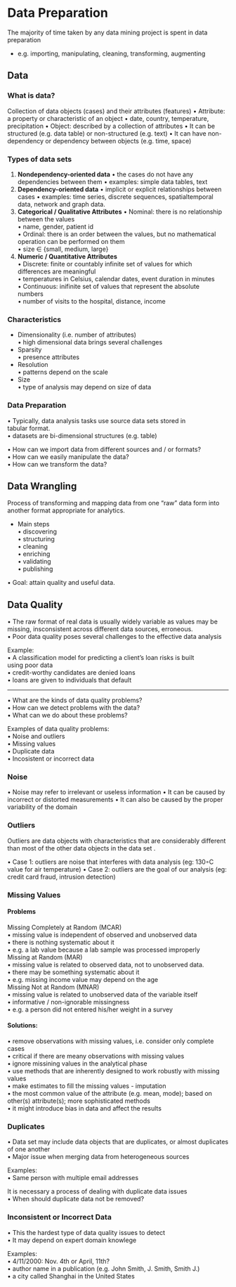 # Data Preparation
The majority of time taken by any data mining project is spent in data preparation
- e.g. importing, manipulating, cleaning, transforming, augmenting

## Data
### What is data?
Collection of data objects (cases) and their attributes (features)
• Attribute: a property or characteristic of an object
• date, country, temperature, precipitation
• Object: described by a collection of attributes
• It can be structured (e.g. data table) or non-structured (e.g. text)
• It can have non-dependency or dependency between objects (e.g. time, space)

### Types of data sets
1. **Nondependency-oriented data**
	• the cases do not have any dependencies between them
	• examples: simple data tables, text
2. **Dependency-oriented data**
	• implicit or explicit relationships between cases
	• examples: time series, discrete sequences, spatialtemporal data, network and graph data.
3. **Categorical / Qualitative Attributes**
	• Nominal: there is no relationship between the values  
	• name, gender, patient id  
	• Ordinal: there is an order between the values, but no mathematical  
	operation can be performed on them  
	• size ∈ {small, medium, large}
4. **Numeric / Quantitative Attributes**  
	• Discrete: finite or countably infinite set of values for which  
	differences are meaningful  
	• temperatures in Celsius, calendar dates, event duration in minutes  
	• Continuous: inifinite set of values that represent the absolute  
	numbers  
	• number of visits to the hospital, distance, income

### Characteristics
- Dimensionality (i.e. number of attributes)  
	• high dimensional data brings several challenges  
- Sparsity  
	• presence attributes  
- Resolution  
	• patterns depend on the scale  
- Size  
	• type of analysis may depend on size of data

### Data Preparation
• Typically, data analysis tasks use source data sets stored in  
tabular format.  
	• datasets are bi-dimensional structures (e.g. table)  
	
• How can we import data from different sources and / or formats?  
• How can we easily manipulate the data?  
• How can we transform the data?

## Data Wrangling
Process of transforming and mapping data from one “raw” data form into another format appropriate for analytics.  

- Main steps  
	• discovering  
	• structuring  
	• cleaning  
	• enriching  
	• validating  
	• publishing  

• Goal: attain quality and useful data.

## Data Quality
• The raw format of real data is usually widely variable as values may be missing, insconsistent across different data sources, erroneous.  
• Poor data quality poses several challenges to the effective data analysis  

Example:  
	• A classification model for predicting a client’s loan risks is built  
	using poor data  
		• credit-worthy candidates are denied loans  
		• loans are given to individuals that default

---
• What are the kinds of data quality problems?  
• How can we detect problems with the data?  
• What can we do about these problems?  

Examples of data quality problems:  
	• Noise and outliers  
	• Missing values  
	• Duplicate data  
	• Incosistent or incorrect data

### Noise
• Noise may refer to irrelevant or useless information
• It can be caused by incorrect or distorted measurements
• It can also be caused by the proper variability of the domain

### Outliers 
Outliers are data objects with characteristics that are considerably different than most of the other data objects in the data set .

• Case 1: outliers are noise that interferes with data analysis (eg: 130◦C value for air temperature)
• Case 2: outliers are the goal of our analysis (eg: credit card fraud, intrusion detection)

### Missing Values
#### Problems
Missing Completely at Random (MCAR)  
	• missing value is independent of observed and unobserved data  
	• there is nothing systematic about it  
	• e.g. a lab value because a lab sample was processed improperly  
Missing at Random (MAR)  
	• missing value is related to observed data, not to unobserved data.  
	• there may be something systematic about it  
	• e.g. missing income value may depend on the age  
Missing Not at Random (MNAR)  
	• missing value is related to unobserved data of the variable itself  
	• informative / non-ignorable missingness  
	• e.g. a person did not entered his/her weight in a survey

#### Solutions:  
• remove observations with missing values, i.e. consider only complete cases  
• critical if there are meany observations with missing values  
• ignore missining values in the analytical phase  
• use methods that are inherently designed to work robustly with missing values  
• make estimates to fill the missing values - imputation  
• the most common value of the attribute (e.g. mean, mode); based on other(s) attribute(s); more sophisticated methods  
• it might introduce bias in data and affect the results

### Duplicates
• Data set may include data objects that are duplicates, or almost duplicates of one another  
	• Major issue when merging data from heterogeneous sources  

Examples:  
	• Same person with multiple email addresses  
	
It is necessary a process of dealing with duplicate data issues  
	• When should duplicate data not be removed?

### Inconsistent or Incorrect Data
• This the hardest type of data quality issues to detect  
• It may depend on expert domain knowlege  

Examples:  
	• 4/11/2000: Nov. 4th or April, 11th?  
	• author name in a publication (e.g. John Smith, J. Smith, Smith J.)  
	• a city called Shanghai in the United States